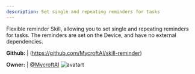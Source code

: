 ```yaml
---
description: Set single and repeating reminders for tasks
---
```

Flexible reminder Skill, allowing you to set single and repeating reminders for tasks. The reminders are set on the Device, and have no external dependencies.

**Github:** | (https://github.com/MycroftAI/skill-reminder)

**Owner:** | [@MycroftAI](https://github.com/MycroftAI) ![avatart](https://avatars0.githubusercontent.com/u/14171097?v=4)

